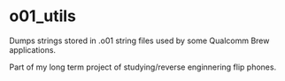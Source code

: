 # o01_utils
Dumps strings stored in .o01 string files used by some Qualcomm Brew applications.

Part of my long term project of studying/reverse enginnering flip phones.
